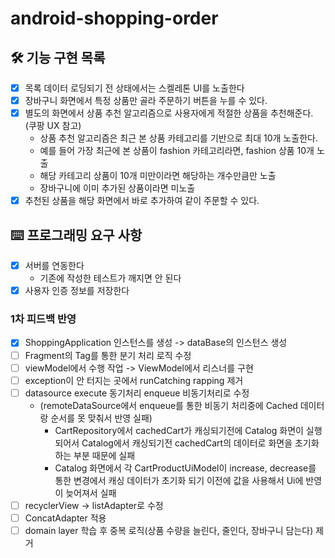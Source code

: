 # android-shopping-order

## 🛠️ 기능 구현 목록

- [x] 목록 데이터 로딩되기 전 상태에서는 스켈레톤 UI를 노출한다
- [x] 장바구니 화면에서 특정 상품만 골라 주문하기 버튼을 누를 수 있다.
- [x] 별도의 화면에서 상품 추천 알고리즘으로 사용자에게 적절한 상품을 추천해준다. (쿠팡 UX 참고)
    - 상품 추천 알고리즘은 최근 본 상품 카테고리를 기반으로 최대 10개 노출한다.
    - 예를 들어 가장 최근에 본 상품이 fashion 카테고리라면, fashion 상품 10개 노출
    - 해당 카테고리 상품이 10개 미만이라면 해당하는 개수만큼만 노출
    - 장바구니에 이미 추가된 상품이라면 미노출
- [x] 추천된 상품을 해당 화면에서 바로 추가하여 같이 주문할 수 있다.

## ⌨️ 프로그래밍 요구 사항

- [x] 서버를 연동한다
    - 기존에 작성한 테스트가 깨지면 안 된다
- [x] 사용자 인증 정보를 저장한다

### 1차 피드백 반영

- [x] ShoppingApplication 인스턴스를 생성 -> dataBase의 인스턴스 생성
- [ ] Fragment의 Tag를 통한 분기 처리 로직 수정
- [ ] viewModel에서 수행 작업 -> ViewModel에서 리스너를 구현
- [ ] exception이 안 터지는 곳에서 runCatching rapping 제거
- [ ] datasource execute 동기처리 enqueue 비동기처리로 수정
  - (remoteDataSource에서 enqueue를 통한 비동기 처리중에 Cached 데이터랑 순서를 못 맞춰서 반영 실패)
    - CartRepository에서 cachedCart가 캐싱되기전에 Catalog 화면이 실행되어서 Catalog에서 캐싱되기전 cachedCart의 데이터로 화면을 초기화하는 부분 때문에 실패
    - Catalog 화면에서 각 CartProductUiModel이 increase, decrease를 통한 변경에서 캐싱 데이터가 초기화 되기 이전에 값을 사용해서 Ui에 반영이 늦어져서 실패
- [ ] recyclerView -> listAdapter로 수정
- [ ] ConcatAdapter 적용
- [ ] domain layer 학습 후 중복 로직(상품 수량을 늘린다, 줄인다, 장바구니 담는다) 제거
